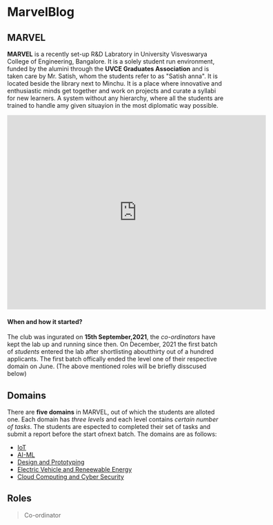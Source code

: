 # MarvelBlog
## MARVEL
**MARVEL** is a recently set-up R&D Labratory in University Visveswarya College of Engineering, Bangalore. It is a solely student run environment, 
funded by the alumini through the **UVCE Graduates Association** and is taken care by Mr. Satish, whom the students refer to as "Satish anna". It is located beside the library next to Minchu. It is a place where innovative and enthusiastic minds get together and work on projects and curate a syllabi for new learners. A system without any hierarchy, where all the students are trained to handle amy given situayion in the most diplomatic way possible.

<iframe src="https://www.google.com/maps/embed?pb=!1m18!1m12!1m3!1d3887.945080601949!2d77.58469841482203!3d12.975364490853442!2m3!1f0!2f0!3f0!3m2!1i1024!2i768!4f13.1!3m3!1m2!1s0x3bae1672fcfc6af1%3A0x9c2dc517c9231979!2sUVCE!5e0!3m2!1sen!2sin!4v1655314671210!5m2!1sen!2sin" width="600" height="450" style="border:0;" allowfullscreen="" loading="lazy" referrerpolicy="no-referrer-when-downgrade"></iframe>

#### When and how it started?  
The club was ingurated on **15th September,2021**, the *co-ordinators* have kept the lab up and running since then. On December, 2021 the first batch of *students* entered the lab after shortlisting aboutthirty out of a hundred applicants. The first batch offically ended the level one of their respective domain on June. (The above mentioned roles will be briefly disscused below)

## Domains
There are **five domains** in MARVEL, out of which the students are alloted one. Each domain has *three levels* and each level contains *certain number of tasks*. The students are espected to completed their set of tasks and submit a report before the start ofnext batch. The domains are as follows:
- [IoT](https://hub.uvcemarvel.in/course/IOT-001) 
- [AI-ML](https://hub.uvcemarvel.in/course/AI-ML-001)
- [Design and Prototyping](https://hub.uvcemarvel.in/course/D-P-001)
- [Electric Vehicle and Reneewable Energy](https://hub.uvcemarvel.in/course/EV-RE-001)
- [Cloud Computing and Cyber Security](https://hub.uvcemarvel.in/course/CL-CY-001)

## Roles
> Co-ordinator
> 



